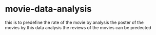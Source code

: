 # movie-data-analysis
this is to predefine the rate of the movie by analysis the poster of the movies 
by this data analysis the reviews of the movies can be predected
